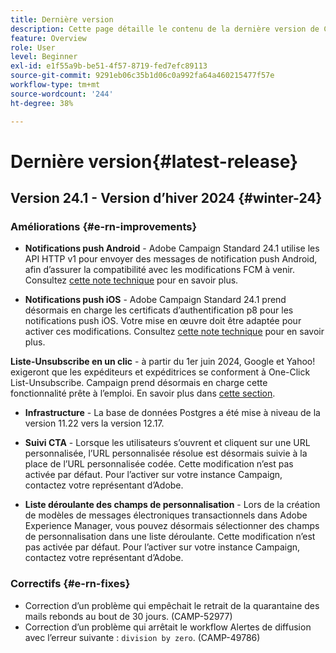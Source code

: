 ```yaml
---
title: Dernière version
description: Cette page détaille le contenu de la dernière version de Campaign Standard
feature: Overview
role: User
level: Beginner
exl-id: e1f55a9b-be51-4f57-8719-fed7efc89113
source-git-commit: 9291eb06c35b1d06c0a992fa64a460215477f57e
workflow-type: tm+mt
source-wordcount: '244'
ht-degree: 38%

---
```



# Dernière version{#latest-release}

<!--
![Control Panel](assets/do-not-localize/cp-icon.png) **New Control Panel release**. [Learn more](https://experienceleague.adobe.com/docs/control-panel/using/release-notes.html){target="_blank"}.-->

## Version 24.1 - Version d’hiver 2024 {#winter-24}

### Améliorations {#e-rn-improvements}

* **Notifications push Android** - Adobe Campaign Standard 24.1 utilise les API HTTP v1 pour envoyer des messages de notification push Android, afin d’assurer la compatibilité avec les modifications FCM à venir. Consultez [cette note technique](../../administration/using/push-technote.md) pour en savoir plus.

* **Notifications push iOS** - Adobe Campaign Standard 24.1 prend désormais en charge les certificats d’authentification p8 pour les notifications push iOS. Votre mise en œuvre doit être adaptée pour activer ces modifications. Consultez [cette note technique](../../administration/using/push-technote.md) pour en savoir plus.

**Liste-Unsubscribe en un clic** - à partir du 1er juin 2024, Google et Yahoo! exigeront que les expéditeurs et expéditrices se conforment à One-Click List-Unsubscribe. Campaign prend désormais en charge cette fonctionnalité prête à l’emploi. En savoir plus dans [cette section](../../administration/using/configuring-email-channel.md#list-of-email-smtp-parameters).

* **Infrastructure** - La base de données Postgres a été mise à niveau de la version 11.22 vers la version 12.17.

* **Suivi CTA** - Lorsque les utilisateurs s’ouvrent et cliquent sur une URL personnalisée, l’URL personnalisée résolue est désormais suivie à la place de l’URL personnalisée codée. Cette modification n’est pas activée par défaut. Pour l’activer sur votre instance Campaign, contactez votre représentant d’Adobe.

* **Liste déroulante des champs de personnalisation** - Lors de la création de modèles de messages électroniques transactionnels dans Adobe Experience Manager, vous pouvez désormais sélectionner des champs de personnalisation dans une liste déroulante. Cette modification n’est pas activée par défaut. Pour l’activer sur votre instance Campaign, contactez votre représentant d’Adobe.

### Correctifs {#e-rn-fixes}

* Correction d’un problème qui empêchait le retrait de la quarantaine des mails rebonds au bout de 30 jours. (CAMP-52977)
* Correction d’un problème qui arrêtait le workflow Alertes de diffusion avec l’erreur suivante : `division by zero`. (CAMP-49786)

